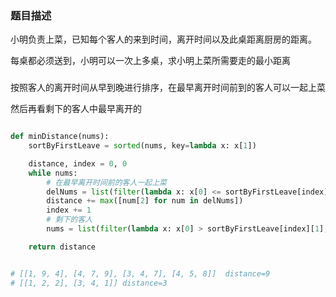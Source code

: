 ### 题目描述

小明负责上菜，已知每个客人的来到时间，离开时间以及此桌距离厨房的距离。

每桌都必须送到，小明可以一次上多桌，求小明上菜所需要走的最小距离

### 

按照客人的离开时间从早到晚进行排序，在最早离开时间前到的客人可以一起上菜

然后再看剩下的客人中最早离开的

```python

def minDistance(nums):
    sortByFirstLeave = sorted(nums, key=lambda x: x[1])

    distance, index = 0, 0
    while nums:
        # 在最早离开时间前的客人一起上菜
        delNums = list(filter(lambda x: x[0] <= sortByFirstLeave[index][1], nums))
        distance += max([num[2] for num in delNums])
        index += 1
        # 剩下的客人
        nums = list(filter(lambda x: x[0] > sortByFirstLeave[index][1], nums))

    return distance


# [[1, 9, 4], [4, 7, 9], [3, 4, 7], [4, 5, 8]]  distance=9
# [[1, 2, 2], [3, 4, 1]] distance=3





```

